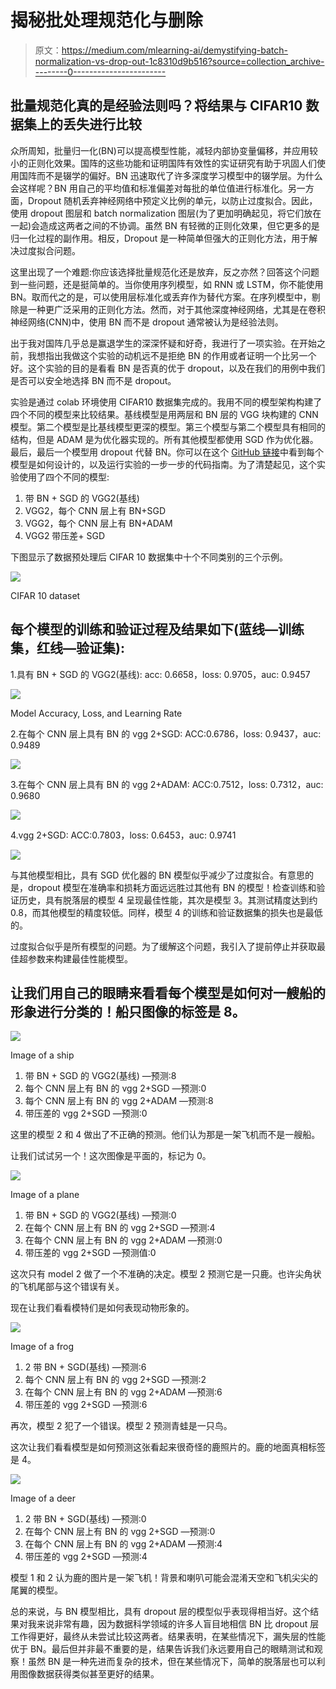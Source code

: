 # 揭秘批处理规范化与删除

> 原文：<https://medium.com/mlearning-ai/demystifying-batch-normalization-vs-drop-out-1c8310d9b516?source=collection_archive---------0----------------------->

## 批量规范化真的是经验法则吗？将结果与 CIFAR10 数据集上的丢失进行比较

众所周知，批量归一化(BN)可以提高模型性能，减轻内部协变量偏移，并应用较小的正则化效果。国阵的这些功能和证明国阵有效性的实证研究有助于巩固人们使用国阵而不是辍学的偏好。BN 迅速取代了许多深度学习模型中的辍学层。为什么会这样呢？BN 用自己的平均值和标准偏差对每批的单位值进行标准化。另一方面，Dropout 随机丢弃神经网络中预定义比例的单元，以防止过度拟合。因此，使用 dropout 图层和 batch normalization 图层(为了更加明确起见，将它们放在一起)会造成这两者之间的不协调。虽然 BN 有轻微的正则化效果，但它更多的是归一化过程的副作用。相反，Dropout 是一种简单但强大的正则化方法，用于解决过度拟合问题。

这里出现了一个难题:你应该选择批量规范化还是放弃，反之亦然？回答这个问题到一些问题，还是挺简单的。当你使用序列模型，如 RNN 或 LSTM，你不能使用 BN。取而代之的是，可以使用层标准化或丢弃作为替代方案。在序列模型中，剔除是一种更广泛采用的正则化方法。然而，对于其他深度神经网络，尤其是在卷积神经网络(CNN)中，使用 BN 而不是 dropout 通常被认为是经验法则。

出于我对国阵几乎总是赢退学生的深深怀疑和好奇，我进行了一项实验。在开始之前，我想指出我做这个实验的动机远不是拒绝 BN 的作用或者证明一个比另一个好。这个实验的目的是看看 BN 是否真的优于 dropout，以及在我们的用例中我们是否可以安全地选择 BN 而不是 dropout。

实验是通过 colab 环境使用 CIFAR10 数据集完成的。我用不同的模型架构构建了四个不同的模型来比较结果。基线模型是用两层和 BN 层的 VGG 块构建的 CNN 模型。第二个模型是比基线模型更深的模型。第三个模型与第二个模型具有相同的结构，但是 ADAM 是为优化器实现的。所有其他模型都使用 SGD 作为优化器。最后，最后一个模型用 dropout 代替 BN。你可以在这个 [GitHub 链接](https://github.com/Irene-kim/Demystify_NeuralNets)中看到每个模型是如何设计的，以及运行实验的一步一步的代码指南。为了清楚起见，这个实验使用了四个不同的模型:

1.  带 BN + SGD 的 VGG2(基线)
2.  VGG2，每个 CNN 层上有 BN+SGD
3.  VGG2，每个 CNN 层上有 BN+ADAM
4.  VGG2 带压差+ SGD

下图显示了数据预处理后 CIFAR 10 数据集中十个不同类别的三个示例。

![](img/6bda980bbe57e0562ec79f4e34f96a70.png)

CIFAR 10 dataset

## 每个模型的训练和验证过程及结果如下(蓝线—训练集，红线—验证集):

1.具有 BN + SGD 的 VGG2(基线):
acc: 0.6658，loss: 0.9705，auc: 0.9457

![](img/1b0bb67cdc184248729770438cf35d7b.png)

Model Accuracy, Loss, and Learning Rate

2.在每个 CNN 层上具有 BN 的 vgg 2+SGD:
ACC:0.6786，loss: 0.9437，auc: 0.9489

![](img/7377397042222f2b8984bc8a52034363.png)

3.在每个 CNN 层上具有 BN 的 vgg 2+ADAM:
ACC:0.7512，loss: 0.7312，auc: 0.9680

![](img/b8fa922198c5c5a955d87365c3a1649b.png)

4.vgg 2+SGD:
ACC:0.7803，loss: 0.6453，auc: 0.9741

![](img/250cb06de4ab5c0f03c859b9fe9f3f87.png)

与其他模型相比，具有 SGD 优化器的 BN 模型似乎减少了过度拟合。有意思的是，dropout 模型在准确率和损耗方面远远胜过其他有 BN 的模型！检查训练和验证历史，具有脱落层的模型 4 呈现最佳性能，其次是模型 3。其测试精度达到约 0.8，而其他模型的精度较低。同样，模型 4 的训练和验证数据集的损失也是最低的。

过度拟合似乎是所有模型的问题。为了缓解这个问题，我引入了提前停止并获取最佳超参数来构建最佳性能模型。

## 让我们用自己的眼睛来看看每个模型是如何对一艘船的形象进行分类的！船只图像的标签是 8。

![](img/eea3917ee1f8797fed19919c0418676f.png)

Image of a ship

1.  带 BN + SGD 的 VGG2(基线)
    —预测:8
2.  每个 CNN 层上有 BN 的 vgg 2+SGD
    —预测:0
3.  每个 CNN 层上有 BN 的 vgg 2+ADAM
    —预测:8
4.  带压差的 vgg 2+SGD
    —预测:0

这里的模型 2 和 4 做出了不正确的预测。他们认为那是一架飞机而不是一艘船。

让我们试试另一个！这次图像是平面的，标记为 0。

![](img/138a7ef68b88be72bea6adffd0ff6a53.png)

Image of a plane

1.  带 BN + SGD 的 VGG2(基线)
    —预测:0
2.  在每个 CNN 层上有 BN 的 vgg 2+SGD
    —预测:4
3.  在每个 CNN 层上有 BN 的 vgg 2+ADAM
    —预测:0
4.  带压差的 vgg 2+SGD
    —预测值:0

这次只有 model 2 做了一个不准确的决定。模型 2 预测它是一只鹿。也许尖角状的飞机尾部与这个错误有关。

现在让我们看看模特们是如何表现动物形象的。

![](img/e218ce7a40001e7c92645012821cdefc.png)

Image of a frog

1.  2 带 BN + SGD(基线)
    —预测:6
2.  每个 CNN 层上有 BN 的 vgg 2+SGD
    —预测:2
3.  在每个 CNN 层上有 BN 的 vgg 2+ADAM
    —预测:6
4.  带压差的 vgg 2+SGD
    —预测:6

再次，模型 2 犯了一个错误。模型 2 预测青蛙是一只鸟。

这次让我们看看模型是如何预测这张看起来很奇怪的鹿照片的。鹿的地面真相标签是 4。

![](img/ae3007466549c3be0983045778cb6951.png)

Image of a deer

1.  2 带 BN + SGD(基线)
    —预测:0
2.  在每个 CNN 层上有 BN 的 vgg 2+SGD
    —预测:0
3.  在每个 CNN 层上有 BN 的 vgg 2+ADAM
    —预测:4
4.  带压差的 vgg 2+SGD
    —预测:4

模型 1 和 2 认为鹿的图片是一架飞机！背景和喇叭可能会混淆天空和飞机尖尖的尾翼的模型。

总的来说，与 BN 模型相比，具有 dropout 层的模型似乎表现得相当好。这个结果对我来说非常有趣，因为数据科学领域的许多人盲目地相信 BN 比 dropout 层工作得更好，最终从未尝试比较这两者。结果表明，在某些情况下，漏失层的性能优于 BN。最后但并非最不重要的是，结果告诉我们永远要用自己的眼睛测试和观察！虽然 BN 是一种先进而复杂的技术，但在某些情况下，简单的脱落层也可以利用图像数据获得类似甚至更好的结果。